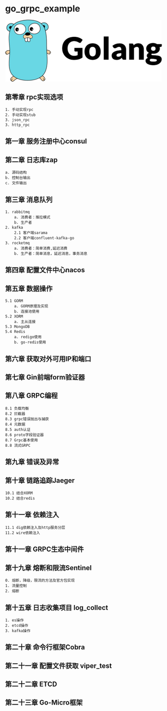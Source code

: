 # go_grpc_example
![grpc](./img/golang.jpeg)
## 第零章 rpc实现选项
    1. 手动实现rpc
    2. 手动实现stub
    3. json_rpc
    3. http_rpc
## 第一章 服务注册中心consul
## 第二章 日志库zap
    a. 源码结构
    b. 控制台输出
    c. 文件输出
## 第三章 消息队列
    1. rabbitmq
        a. 消费者：推拉模式
        b. 生产者
    2. kafka
        2.1 客户端sarama
        2.2 客户端confluent-kafka-go
    3. rocketmq
        a. 消费者：简单消费,延迟消费
        b. 生产者：简单消息，延迟消息，事务消息
## 第四章 配置文件中心nacos
## 第五章 数据操作
    5.1 GORM
        a. GORM原理及实现 
        b. 连接池使用
    5.2 XORM
        a. 主从连接
    5.3 MongoDB
    5.4 Redis
        a. redigo使用
        b. go-redis使用
## 第六章 获取对外可用IP和端口
## 第七章 Gin前端form验证器
## 第八章 GRPC编程 
    8.1 负载均衡
    8.2 拦截器
    8.3 grpc错误抛出与捕获
    8.4 元数据
    8.5 auth认证
    8.6 proto字段验证器
    8.7 Grpc基本使用
    8.8 流式GRPC
## 第九章 错误及异常
## 第十章 链路追踪Jaeger
    10.1 结合XORM
    10.2 结合redis
## 第十一章 依赖注入
    11.1 dig依赖注入及http服务分层
    11.2 wire依赖注入
## 第十一章 GRPC生态中间件
## 第十九章 熔断和限流Sentinel
    0. 熔断，降级，限流的方法及官方包实现
    1. 流量控制
    2. 熔断
## 第十五章 日志收集项目 log_collect
    1. es操作
    2. etcd操作
    3. kafka操作
## 第二十章 命令行框架Cobra  
## 第二十一章 配置文件获取 viper_test
## 第二十二章 ETCD
## 第二十三章 Go-Micro框架 




